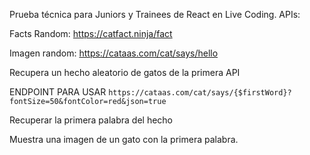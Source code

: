 Prueba técnica para Juniors y Trainees de React en Live Coding.
APIs:

Facts Random: https://catfact.ninja/fact

Imagen random: https://cataas.com/cat/says/hello

Recupera un hecho aleatorio de gatos de la primera API

ENDPOINT PARA USAR `https://cataas.com/cat/says/{$firstWord}?fontSize=50&fontColor=red&json=true`

Recuperar la primera palabra del hecho

Muestra una imagen de un gato con la primera palabra.
